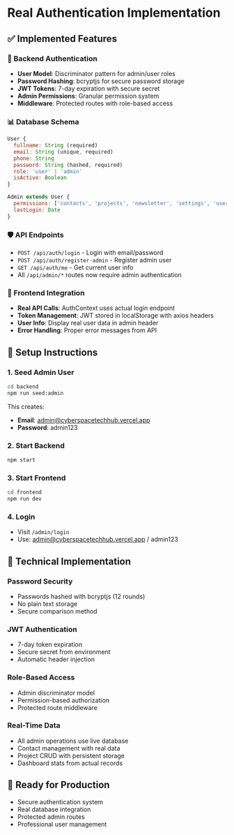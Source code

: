 # Real Authentication Implementation

## ✅ Implemented Features

### 🔐 Backend Authentication
- **User Model**: Discriminator pattern for admin/user roles
- **Password Hashing**: bcryptjs for secure password storage
- **JWT Tokens**: 7-day expiration with secure secret
- **Admin Permissions**: Granular permission system
- **Middleware**: Protected routes with role-based access

### 📊 Database Schema
```javascript
User {
  fullname: String (required)
  email: String (unique, required)
  phone: String
  password: String (hashed, required)
  role: 'user' | 'admin'
  isActive: Boolean
}

Admin extends User {
  permissions: ['contacts', 'projects', 'newsletter', 'settings', 'users']
  lastLogin: Date
}
```

### 🛡️ API Endpoints
- `POST /api/auth/login` - Login with email/password
- `POST /api/auth/register-admin` - Register admin user
- `GET /api/auth/me` - Get current user info
- All `/api/admin/*` routes now require admin authentication

### 🎯 Frontend Integration
- **Real API Calls**: AuthContext uses actual login endpoint
- **Token Management**: JWT stored in localStorage with axios headers
- **User Info**: Display real user data in admin header
- **Error Handling**: Proper error messages from API

## 🚀 Setup Instructions

### 1. Seed Admin User
```bash
cd backend
npm run seed:admin
```
This creates:
- **Email**: admin@cyberspacetechhub.vercel.app
- **Password**: admin123

### 2. Start Backend
```bash
npm start
```

### 3. Start Frontend
```bash
cd frontend
npm run dev
```

### 4. Login
- Visit `/admin/login`
- Use: admin@cyberspacetechhub.vercel.app / admin123

## 🔧 Technical Implementation

### Password Security
- Passwords hashed with bcryptjs (12 rounds)
- No plain text storage
- Secure comparison method

### JWT Authentication
- 7-day token expiration
- Secure secret from environment
- Automatic header injection

### Role-Based Access
- Admin discriminator model
- Permission-based authorization
- Protected route middleware

### Real-Time Data
- All admin operations use live database
- Contact management with real data
- Project CRUD with persistent storage
- Dashboard stats from actual records

## 🎉 Ready for Production
- Secure authentication system
- Real database integration
- Protected admin routes
- Professional user management